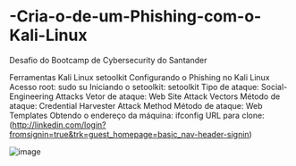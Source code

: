 # -Cria-o-de-um-Phishing-com-o-Kali-Linux
Desafio do Bootcamp de Cybersecurity do Santander

Ferramentas
Kali Linux
setoolkit
Configurando o Phishing no Kali Linux
Acesso root: sudo su
Iniciando o setoolkit: setoolkit
Tipo de ataque: Social-Engineering Attacks
Vetor de ataque: Web Site Attack Vectors
Método de ataque: Credential Harvester Attack Method 
Método de ataque: Web Templates
Obtendo o endereço da máquina: ifconfig
URL para clone: (http://linkedin.com/login?fromsignin=true&trk=guest_homepage=basic_nav-header-signin)

![image](https://github.com/user-attachments/assets/f5d7b40b-4599-40e7-abb2-cf10d5f93cce)
